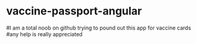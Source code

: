 # vaccine-passport-angular
#I am a total noob on github trying to pound out this app for vaccine cards
#any help is really appreciated

